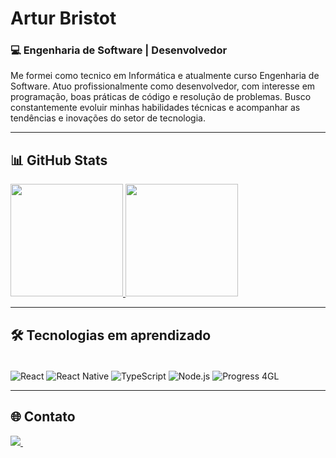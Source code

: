 # Artur Bristot

### 💻 Engenharia de Software | Desenvolvedor

Me formei como tecnico em Informática e atualmente curso Engenharia de Software. Atuo profissionalmente como desenvolvedor, com interesse em programação, boas práticas de código e resolução de problemas. Busco constantemente evoluir minhas habilidades técnicas e acompanhar as tendências e inovações do setor de tecnologia.

---

## 📊 GitHub Stats

<div>
  <a href="https://github.com/arturbristot">
    <img height="180em" src="https://github-readme-stats.vercel.app/api/top-langs/?username=arturbristot&layout=compact&theme=dracula&show_icons=true" />
    <img loading="lazy" height="180em" src="https://github-readme-stats.vercel.app/api?username=arturbristot&show_icons=true&theme=dracula&include_all_commits=true&count_private=true"/>
  </a>
</div>

---

## 🛠️ Tecnologias em aprendizado

<div style="display: inline_block"><br/>
  <img align="center" alt="React" src="https://img.shields.io/badge/React-20232A?style=for-the-badge&logo=react&logoColor=61DAFB" />
  <img align="center" alt="React Native" src="https://img.shields.io/badge/React%20Native-20232A?style=for-the-badge&logo=react&logoColor=61DAFB" />
  <img align="center" alt="TypeScript" src="https://img.shields.io/badge/TypeScript-3178C6?style=for-the-badge&logo=typescript&logoColor=white" />
  <img align="center" alt="Node.js" src="https://img.shields.io/badge/Node.js-339933?style=for-the-badge&logo=nodedotjs&logoColor=white" />
  <img align="center" alt="Progress 4GL" src="https://img.shields.io/badge/Progress%204GL-005F9E?style=for-the-badge&logo=progress&logoColor=white" />
</div>

---

## 🌐 Contato

<div>
  <a href="https://linkedin.com/in/artur-bristot-rocha-93905a279" target="_blank">
    <img loading="lazy" src="https://img.shields.io/badge/-LinkedIn-%230077B5?style=for-the-badge&logo=linkedin&logoColor=white">
  </a>   
  <a href="https://instagram.com/arturbristot" target="_blank">
    <img 
